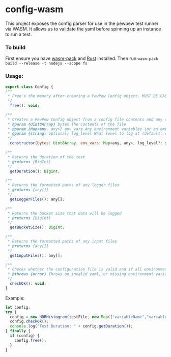 # config-wasm
This project exposes the config parser for use in the pewpew test runner via WASM. It allows us to validate the yaml before spinning up an instance to run a test.

### To build
First ensure you have [wasm-pack](https://rustwasm.github.io/wasm-pack/installer/) and [Rust](https://www.rust-lang.org/tools/install) installed. Then run `wasm-pack build --release -t nodejs --scope fs`


### Usage:
```js
export class Config {
/**
 * Free's the memory after creating a PewPew Config object. MUST BE CALLED TO AVOID LEAKS
 */
  free(): void;

/**
 * Creates a PewPew Config object from a config file contents and any environment variables
 * @param {Uint8Array} bytes The contents of the file
 * @param {Map<any, any>} env_vars Any environment variables (or an empty Map)
 * @param {string: optional} log_level What level to log at (default: error). Only set on first call. Subsequent log_level(s) are ignored
 */
  constructor(bytes: Uint8Array, env_vars: Map<any, any>, log_level?: string);

/**
 * Returns the duration of the test
 * @returns {BigInt}
 */
  getDuration(): BigInt;

/**
 * Returns the formatted paths of any logger files
 * @returns {any[]}
 */
  getLoggerFiles(): any[];

/**
 * Returns the bucket size that data will be logged
 * @returns {BigInt}
 */
  getBucketSize(): BigInt;

/**
 * Returns the formatted paths of any input files
 * @returns {any[]}
 */
  getInputFiles(): any[];

/**
 * Checks whether the configuration file is valid and if all environment variables required are provided
 * @throws {error} Throws on invalid yaml, or missing environment variables
 */
  checkOk(): void;
}
```
Example:
```js
let config;
try {
  config = new HDRHistogram(testFile, new Map(["variableName","variableValue"]), "debug");
  config.checkOk();
  console.log("Test Duration: " + config.getDuration());
} finally {
  if (config) {
    config.free();
  }
}
```
